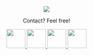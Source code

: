 <p align="center">
  <img src="https://capsule-render.vercel.app/api?type=venom&height=300&color=gradient&text=Look%20who's%20here!&textBg=false&animation=blink&desc=You're%20not%20lost%20are%20you?&descSize=-14"/>
</p>

<div align="center">
  <p>Contact? Feel free!</p>
  <a href="#">
    <img height="50" src="https://github.com/blazejzj/blazejzj/assets/142219617/a2a36596-7ce5-4ede-8cb5-62cae30602e3"/>
  </a>
  <a href="#">
    <img height="50" src="https://github.com/blazejzj/blazejzj/assets/142219617/86d0cc72-1d2a-4c52-b908-19115dde8fa1"/>
  </a>
  <a href="#">
    <img height="50" src="https://github.com/blazejzj/blazejzj/assets/142219617/c6ea4fdd-ced3-42f0-ab47-f635dcebff3c"/>
  </a>
  <a href="#">
    <img height="50" src="https://github.com/blazejzj/blazejzj/assets/142219617/b4c17b3d-6dce-41a1-af62-4d3b270d5539"/>
  </a>
</div>
